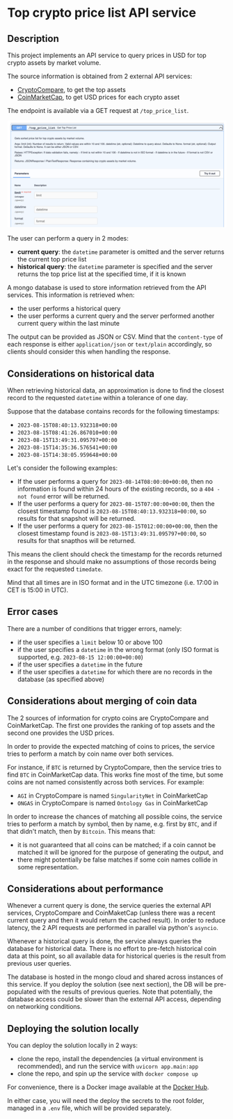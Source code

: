 # Top crypto price list API service

## Description

This project implements an API service to query prices in USD for top crypto assets by market volume.

The source information is obtained from 2 external API services:
- [CryptoCompare](https://min-api.cryptocompare.com/), to get the top assets
- [CoinMarketCap](https://coinmarketcap.com/api/), to get USD prices for each crypto asset

The endpoint is available via a GET request at `/top_price_list`.

![](img/endpoint.png)

The user can perform a query in 2 modes:
- **current query**: the `datetime` parameter is omitted and the server returns the current top price list
- **historical query**: the `datetime` parameter is specified and the server returns the top price list at the specified time, if it is known

A mongo database is used to store information retrieved from the API services. This information is retrieved when:
- the user performs a historical query
- the user performs a current query and the server performed another current query within the last minute

The output can be provided as JSON or CSV. Mind that the `content-type` of each response is either `application/json` or `text/plain` accordingly, so clients should consider this when handling the response.

## Considerations on historical data

When retrieving historical data, an approximation is done to find the closest record to the requested `datetime` within a tolerance of one day.

Suppose that the database contains records for the following timestamps:
- `2023-08-15T08:40:13.932318+00:00`
- `2023-08-15T08:41:26.867010+00:00`
- `2023-08-15T13:49:31.095797+00:00`
- `2023-08-15T14:35:36.576541+00:00`
- `2023-08-15T14:38:05.959648+00:00`

Let's consider the following examples:
- If the user performs a query for `2023-08-14T08:00:00+00:00`, then no information is found within 24 hours of the existing records, so a `404 - not found` error will be returned.
- If the user performs a query for `2023-08-15T07:00:00+00:00`, then the closest timestamp found is `2023-08-15T08:40:13.932318+00:00`, so results for that snapshot will be returned.
- If the user performs a query for `2023-08-15T012:00:00+00:00`, then the closest timestamp found is `2023-08-15T13:49:31.095797+00:00`, so results for that snapthos will be returned.

This means the client should check the timestamp for the records returned in the response and should make no assumptions of those records being exact for the requested `timedate`.

Mind that all times are in ISO format and in the UTC timezone (i.e. 17:00 in CET is 15:00 in UTC).

## Error cases

There are a number of conditions that trigger errors, namely:
- if the user specifies a `limit` below 10 or above 100
- if the user specifies a `datetime` in the wrong format (only ISO format is supported, e.g. `2023-08-15 12:00:00+00:00`)
- if the user specifies a `datetime` in the future
- if the user specifies a `datetime` for which there are no records in the database (as specified above)

## Considerations about merging of coin data

The 2 sources of information for crypto coins are CryptoCompare and CoinMarketCap. The first one provides the ranking of top assets and the second one provides the USD prices.

In order to provide the expected matching of coins to prices, the service tries to perform a match by coin name over both services.

For instance, if `BTC` is returned by CryptoCompare, then the service tries to find  `BTC` in CoinMarketCap data. This works fine most of the time, but some coins are not named consistently across both services. For example:
- `AGI` in CryptoCompare is named `SingularityNet` in CoinMarketCap
- `ONGAS` in CryptoCompare is named `Ontology Gas` in CoinMarketCap

In order to increase the chances of matching all possible coins, the service tries to perform a match by symbol, then by name, e.g. first by `BTC`, and if that didn't match, then by `Bitcoin`. This means that:
- it is not guaranteed that all coins can be matched; if a coin cannot be matched it will be ignored for the purpose of generating the output, and
- there might potentially be false matches if some coin names collide in some representation.

## Considerations about performance

Whenever a current query is done, the service queries the external API services, CryptoCompare and CoinMaketCap (unless there was a recent current query and then it would return the cached result). In order to reduce latency, the 2 API requests are performed in parallel via python's `asyncio`.

Whenever a historical query is done, the service always queries the database for historical data. There is no effort to pre-fetch historical coin data at this point, so all available data for historical queries is the result from previous user queries.

The database is hosted in the mongo cloud and shared across instances of this service. If you deploy the solution (see next section), the DB will be pre-populated with the results of previous queries. Note that potentially, the database access could be slower than the external API access, depending on networking conditions.

## Deploying the solution locally

You can deploy the solution locally in 2 ways:
- clone the repo, install the dependencies (a virtual environment is recommended), and run the service with `uvicorn app.main:app`
- clone the repo, and spin up the service with `docker compose up`

For convenience, there is a Docker image available at the [Docker Hub](https://hub.docker.com/repository/docker/atineose/top_crypto_price_list/general).

In either case, you will need the deploy the secrets to the root folder, managed in a `.env` file, which will be provided separately.
